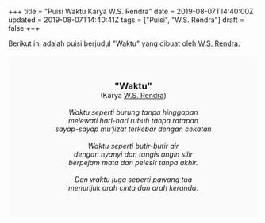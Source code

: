 +++
title = "Puisi Waktu Karya W.S. Rendra"
date = 2019-08-07T14:40:00Z
updated = 2019-08-07T14:40:41Z
tags = ["Puisi", "W.S. Rendra"]
draft = false
+++

<div dir="ltr" style="text-align: left;" trbidi="on"><div style="text-align: justify;">Berikut ini adalah puisi berjudul "Waktu" yang dibuat oleh <a href="https://ensiklopedia.kemdikbud.go.id/sastra/artikel/Rendra" target="_blank">W.S. Rendra</a>.</div><br /><div style="background: #FAFAFA; font-size: 14px; height: auto; margin: 0 auto; padding: 50px; text-align: center; width: auto;"><span style="font-size: 18px;"><b>"Waktu"</b></span><br />(Karya <a href="https://www.sekata.web.id/tags/w.s.-rendra" target="_blank">W.S. Rendra</a>) <br /><br /><i>Waktu seperti burung tanpa hinggapan<br />melewati hari-hari rubuh tanpa ratapan<br />sayap-sayap mu'jizat terkebar dengan cekatan<br /><br />Waktu seperti butir-butir air<br />dengan nyanyi dan tangis angin silir<br />berpejam mata dan pelesir tanpa akhir.<br /><br />Dan waktu juga seperti pawang tua<br />menunjuk arah cinta dan arah keranda.</i> </div></div>
